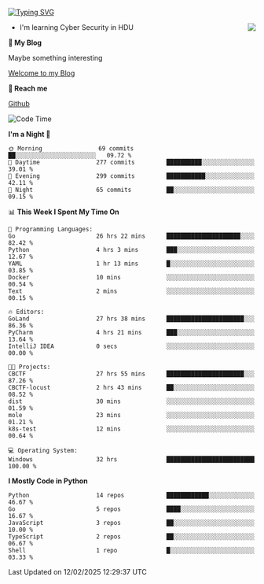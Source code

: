 [![Typing SVG](https://readme-typing-svg.herokuapp.com?font=Fira+Code&pause=1000&random=false&width=450&height=60&lines=Hello+%F0%9F%91%8B%F0%9F%8F%BB;I'm+JBNRZ)](https://git.io/typing-svg)

<a href="#">
  <img align="right" src="https://github-readme-stats.vercel.app/api?username=JBNRZ&show_icons=true&bg_color=15,f2f7fd,E0EAFC" />
</a>

- I'm learning Cyber Security in HDU

 **🌱 My Blog**

Maybe something interesting

[Welcome to my Blog](https://jbnrz.com.cn/)

 **💬 Reach me** 

[Github](https://github.com/JBNRZ)


<!--START_SECTION:waka-->
![Code Time](http://img.shields.io/badge/Code%20Time-968%20hrs%2033%20mins-blue)

**I'm a Night 🦉** 

```text
🌞 Morning                69 commits          ██░░░░░░░░░░░░░░░░░░░░░░░   09.72 % 
🌆 Daytime                277 commits         ██████████░░░░░░░░░░░░░░░   39.01 % 
🌃 Evening                299 commits         ███████████░░░░░░░░░░░░░░   42.11 % 
🌙 Night                  65 commits          ██░░░░░░░░░░░░░░░░░░░░░░░   09.15 % 
```


📊 **This Week I Spent My Time On** 

```text
💬 Programming Languages: 
Go                       26 hrs 22 mins      █████████████████████░░░░   82.42 % 
Python                   4 hrs 3 mins        ███░░░░░░░░░░░░░░░░░░░░░░   12.67 % 
YAML                     1 hr 13 mins        █░░░░░░░░░░░░░░░░░░░░░░░░   03.85 % 
Docker                   10 mins             ░░░░░░░░░░░░░░░░░░░░░░░░░   00.54 % 
Text                     2 mins              ░░░░░░░░░░░░░░░░░░░░░░░░░   00.15 % 

🔥 Editors: 
GoLand                   27 hrs 38 mins      ██████████████████████░░░   86.36 % 
PyCharm                  4 hrs 21 mins       ███░░░░░░░░░░░░░░░░░░░░░░   13.64 % 
IntelliJ IDEA            0 secs              ░░░░░░░░░░░░░░░░░░░░░░░░░   00.00 % 

🐱‍💻 Projects: 
CBCTF                    27 hrs 55 mins      ██████████████████████░░░   87.26 % 
CBCTF-locust             2 hrs 43 mins       ██░░░░░░░░░░░░░░░░░░░░░░░   08.52 % 
dist                     30 mins             ░░░░░░░░░░░░░░░░░░░░░░░░░   01.59 % 
mole                     23 mins             ░░░░░░░░░░░░░░░░░░░░░░░░░   01.21 % 
k8s-test                 12 mins             ░░░░░░░░░░░░░░░░░░░░░░░░░   00.64 % 

💻 Operating System: 
Windows                  32 hrs              █████████████████████████   100.00 % 
```

**I Mostly Code in Python** 

```text
Python                   14 repos            ████████████░░░░░░░░░░░░░   46.67 % 
Go                       5 repos             ████░░░░░░░░░░░░░░░░░░░░░   16.67 % 
JavaScript               3 repos             ██░░░░░░░░░░░░░░░░░░░░░░░   10.00 % 
TypeScript               2 repos             ██░░░░░░░░░░░░░░░░░░░░░░░   06.67 % 
Shell                    1 repo              █░░░░░░░░░░░░░░░░░░░░░░░░   03.33 % 
```




 Last Updated on 12/02/2025 12:29:37 UTC
<!--END_SECTION:waka-->
